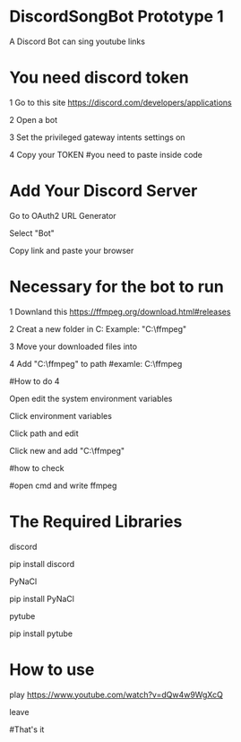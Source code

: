 # DiscordSongBot Prototype 1
A Discord Bot can sing youtube links

# You need discord token
1 Go to this site
https://discord.com/developers/applications

2 Open a bot

3 Set the privileged gateway intents settings on

4 Copy your TOKEN
#you need to paste inside code

# Add Your Discord Server

  Go to OAuth2 URL Generator
  
  Select "Bot"
  
  Copy link and paste your browser
  

# Necessary for the bot to run
1 Downland this
https://ffmpeg.org/download.html#releases

2 Creat a new folder in C:
Example: "C:\ffmpeg"

3 Move your downloaded files into 

4 Add "C:\ffmpeg" to path #examle: C:\ffmpeg

#How to do 4

Open edit the system environment variables

Click environment variables

Click path and edit

Click new and add "C:\ffmpeg"

#how to check 

#open cmd and write ffmpeg

# The Required Libraries
  
  discord
  
  pip install discord
  
  PyNaCl
  
  pip install PyNaCl
  
  pytube
  
  pip install pytube
  
# How to use

play https://www.youtube.com/watch?v=dQw4w9WgXcQ

leave

#That's it

